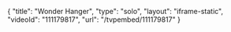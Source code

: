 {
    "title": "Wonder Hanger",
    "type": "solo",
    "layout": "iframe-static",
    "videoId": "111179817",
    "url": "\/tvpembed\/111179817"
}